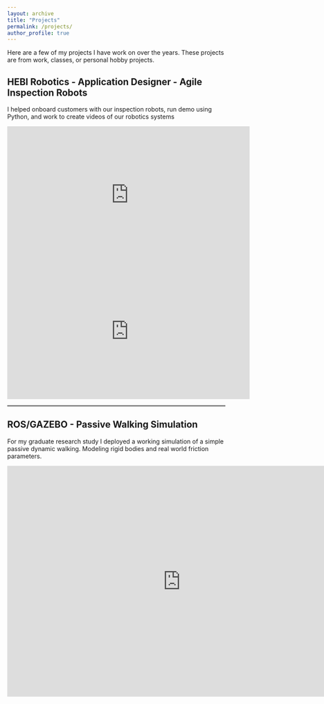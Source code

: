 ```yaml
---
layout: archive
title: "Projects"
permalink: /projects/
author_profile: true
---
```


Here are a few of my projects I have work on over the years. These projects are from work, classes, or personal hobby projects.

## HEBI Robotics - Application Designer - Agile Inspection Robots

I helped onboard customers with our inspection robots, run demo using Python, and work to create videos of our robotics systems

<iframe width="560" height="315" src="https://www.youtube.com/embed/tEoKngE73xk" title="YouTube video player" frameborder="0" allow="accelerometer; autoplay; clipboard-write; encrypted-media; gyroscope; picture-in-picture; web-share" allowfullscreen></iframe>

<iframe width="560" height="315" src="https://www.youtube.com/embed/RyusD0KFCp8" title="YouTube video player" frameborder="0" allow="accelerometer; autoplay; clipboard-write; encrypted-media; gyroscope; picture-in-picture; web-share" allowfullscreen></iframe>

<hr style="height:3px;border-width:0;color:gray;background-color:gray">

## ROS/GAZEBO - Passive Walking Simulation

For my graduate research study I deployed a working simulation of a simple passive dynamic walking. Modeling rigid bodies and real world friction parameters.

<iframe width="800" height="533" src="https://www.youtube.com/embed/knAJdp4KJec" frameborder="0" allow="accelerometer; autoplay; clipboard-write; encrypted-media; gyroscope; picture-in-picture" allowfullscreen></iframe>
